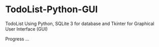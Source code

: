 # TodoList-Python-GUI
TodoList Using Python, SQLite 3 for database and Tkinter for Graphical User Interface (GUI)

Progress ...
